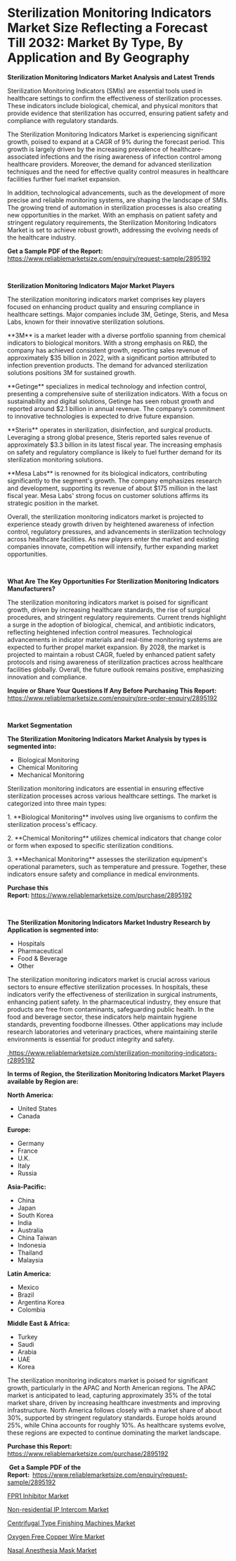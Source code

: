 <p><h1>Sterilization Monitoring Indicators Market Size Reflecting a Forecast Till 2032: Market By Type, By Application and By Geography</h1></p><p><strong>Sterilization Monitoring Indicators Market Analysis and Latest Trends</strong></p>
<p><p>Sterilization Monitoring Indicators (SMIs) are essential tools used in healthcare settings to confirm the effectiveness of sterilization processes. These indicators include biological, chemical, and physical monitors that provide evidence that sterilization has occurred, ensuring patient safety and compliance with regulatory standards.</p><p>The Sterilization Monitoring Indicators Market is experiencing significant growth, poised to expand at a CAGR of 9% during the forecast period. This growth is largely driven by the increasing prevalence of healthcare-associated infections and the rising awareness of infection control among healthcare providers. Moreover, the demand for advanced sterilization techniques and the need for effective quality control measures in healthcare facilities further fuel market expansion. </p><p>In addition, technological advancements, such as the development of more precise and reliable monitoring systems, are shaping the landscape of SMIs. The growing trend of automation in sterilization processes is also creating new opportunities in the market. With an emphasis on patient safety and stringent regulatory requirements, the Sterilization Monitoring Indicators Market is set to achieve robust growth, addressing the evolving needs of the healthcare industry.</p></p>
<p><strong>Get a Sample PDF of the Report:&nbsp;</strong> <a href="https://www.reliablemarketsize.com/enquiry/request-sample/2895192?utm_campaign=1943&utm_medium=2&utm_source=Github&utm_content=ia&utm_term=15032025&utm_id=sterilization-monitoring-indicators">https://www.reliablemarketsize.com/enquiry/request-sample/2895192</a></p>
<p>&nbsp;</p>
<p><strong>Sterilization Monitoring Indicators Major Market Players</strong></p>
<p><p>The sterilization monitoring indicators market comprises key players focused on enhancing product quality and ensuring compliance in healthcare settings. Major companies include 3M, Getinge, Steris, and Mesa Labs, known for their innovative sterilization solutions.</p><p>**3M** is a market leader with a diverse portfolio spanning from chemical indicators to biological monitors. With a strong emphasis on R&D, the company has achieved consistent growth, reporting sales revenue of approximately $35 billion in 2022, with a significant portion attributed to infection prevention products. The demand for advanced sterilization solutions positions 3M for sustained growth.</p><p>**Getinge** specializes in medical technology and infection control, presenting a comprehensive suite of sterilization indicators. With a focus on sustainability and digital solutions, Getinge has seen robust growth and reported around $2.1 billion in annual revenue. The company’s commitment to innovative technologies is expected to drive future expansion.</p><p>**Steris** operates in sterilization, disinfection, and surgical products. Leveraging a strong global presence, Steris reported sales revenue of approximately $3.3 billion in its latest fiscal year. The increasing emphasis on safety and regulatory compliance is likely to fuel further demand for its sterilization monitoring solutions.</p><p>**Mesa Labs** is renowned for its biological indicators, contributing significantly to the segment's growth. The company emphasizes research and development, supporting its revenue of about $175 million in the last fiscal year. Mesa Labs' strong focus on customer solutions affirms its strategic position in the market.</p><p>Overall, the sterilization monitoring indicators market is projected to experience steady growth driven by heightened awareness of infection control, regulatory pressures, and advancements in sterilization technology across healthcare facilities. As new players enter the market and existing companies innovate, competition will intensify, further expanding market opportunities.</p></p>
<p>&nbsp;</p>
<p><strong>What Are The Key Opportunities For Sterilization Monitoring Indicators Manufacturers?</strong></p>
<p><p>The sterilization monitoring indicators market is poised for significant growth, driven by increasing healthcare standards, the rise of surgical procedures, and stringent regulatory requirements. Current trends highlight a surge in the adoption of biological, chemical, and antibiotic indicators, reflecting heightened infection control measures. Technological advancements in indicator materials and real-time monitoring systems are expected to further propel market expansion. By 2028, the market is projected to maintain a robust CAGR, fueled by enhanced patient safety protocols and rising awareness of sterilization practices across healthcare facilities globally. Overall, the future outlook remains positive, emphasizing innovation and compliance.</p></p>
<p><strong>Inquire or Share Your Questions If Any Before Purchasing This Report:</strong> <a href="https://www.reliablemarketsize.com/enquiry/pre-order-enquiry/2895192?utm_campaign=1943&utm_medium=2&utm_source=Github&utm_content=ia&utm_term=15032025&utm_id=sterilization-monitoring-indicators">https://www.reliablemarketsize.com/enquiry/pre-order-enquiry/2895192</a></p>
<p>&nbsp;</p>
<p><strong>Market Segmentation</strong></p>
<p><strong>The Sterilization Monitoring Indicators Market Analysis by types is segmented into:</strong></p>
<p><ul><li>Biological Monitoring</li><li>Chemical Monitoring</li><li>Mechanical Monitoring</li></ul></p>
<p><p>Sterilization monitoring indicators are essential in ensuring effective sterilization processes across various healthcare settings. The market is categorized into three main types: </p><p>1. **Biological Monitoring** involves using live organisms to confirm the sterilization process's efficacy.</p><p>2. **Chemical Monitoring** utilizes chemical indicators that change color or form when exposed to specific sterilization conditions.</p><p>3. **Mechanical Monitoring** assesses the sterilization equipment's operational parameters, such as temperature and pressure. Together, these indicators ensure safety and compliance in medical environments.</p></p>
<p><strong>Purchase this Report:&nbsp;</strong><a href="https://www.reliablemarketsize.com/purchase/2895192?utm_campaign=1943&utm_medium=2&utm_source=Github&utm_content=ia&utm_term=15032025&utm_id=sterilization-monitoring-indicators">https://www.reliablemarketsize.com/purchase/2895192</a></p>
<p>&nbsp;</p>
<p><strong>The Sterilization Monitoring Indicators Market Industry Research by Application is segmented into:</strong></p>
<p><ul><li>Hospitals</li><li>Pharmaceutical</li><li>Food & Beverage</li><li>Other</li></ul></p>
<p><p>The sterilization monitoring indicators market is crucial across various sectors to ensure effective sterilization processes. In hospitals, these indicators verify the effectiveness of sterilization in surgical instruments, enhancing patient safety. In the pharmaceutical industry, they ensure that products are free from contaminants, safeguarding public health. In the food and beverage sector, these indicators help maintain hygiene standards, preventing foodborne illnesses. Other applications may include research laboratories and veterinary practices, where maintaining sterile environments is essential for product integrity and safety.</p></p>
<p><a href="https://www.reliablemarketsize.com/sterilization-monitoring-indicators-r2895192?utm_campaign=1943&utm_medium=2&utm_source=Github&utm_content=ia&utm_term=15032025&utm_id=sterilization-monitoring-indicators">&nbsp;https://www.reliablemarketsize.com/sterilization-monitoring-indicators-r2895192</a></p>
<p><strong>In terms of Region, the Sterilization Monitoring Indicators Market Players available by Region are:</strong></p>
<p>
    <p> <strong> North America: </strong>
        <ul>
            <li>United States</li>
            <li>Canada</li>
        </ul>
        </p> 
    <p> <strong> Europe: </strong>
        <ul>
            <li>Germany</li>
            <li>France</li>
            <li>U.K.</li>
            <li>Italy</li>
            <li>Russia</li>
        </ul>
        </p> 
    <p> <strong> Asia-Pacific: </strong>
        <ul>
            <li>China</li>
            <li>Japan</li>
            <li>South Korea</li>
            <li>India</li>
            <li>Australia</li>
            <li>China Taiwan</li>
            <li>Indonesia</li>
            <li>Thailand</li>
            <li>Malaysia</li>
        </ul>
        </p> 
    <p> <strong> Latin America: </strong>
        <ul>
            <li>Mexico</li>
            <li>Brazil</li>
            <li>Argentina Korea</li>
            <li>Colombia</li>
        </ul>
        </p> 
    <p> <strong> Middle East & Africa: </strong>
        <ul>
            <li>Turkey</li>
            <li>Saudi</li>
            <li>Arabia</li>
            <li>UAE</li>
            <li>Korea</li>
        </ul>
    </p>
    </p>
<p><p>The sterilization monitoring indicators market is poised for significant growth, particularly in the APAC and North American regions. The APAC market is anticipated to lead, capturing approximately 35% of the total market share, driven by increasing healthcare investments and improving infrastructure. North America follows closely with a market share of about 30%, supported by stringent regulatory standards. Europe holds around 25%, while China accounts for roughly 10%. As healthcare systems evolve, these regions are expected to continue dominating the market landscape.</p></p>
<p><strong>Purchase this Report: </strong><a href="https://www.reliablemarketsize.com/purchase/2895192?utm_campaign=1943&utm_medium=2&utm_source=Github&utm_content=ia&utm_term=15032025&utm_id=sterilization-monitoring-indicators">https://www.reliablemarketsize.com/purchase/2895192</a></p>
<p>&nbsp;<strong>Get a Sample PDF of the Report:&nbsp;&nbsp;</strong><a href="https://www.reliablemarketsize.com/enquiry/request-sample/2895192?utm_campaign=1943&utm_medium=2&utm_source=Github&utm_content=ia&utm_term=15032025&utm_id=sterilization-monitoring-indicators">https://www.reliablemarketsize.com/enquiry/request-sample/2895192</a></p>
<p><strong></strong></p>
<p><p><a href="https://github.com/amourdeeks8j/Market-Research-Report-List-1/blob/main/fpr1-inhibitor-market.md?utm_campaign=1943&utm_medium=2&utm_source=Github&utm_content=ia&utm_term=15032025&utm_id=sterilization-monitoring-indicators">FPR1 Inhibitor Market</a></p><p><a href="https://github.com/shongranch73/Market-Research-Report-List-1/blob/main/non-residential-ip-intercom-market.md?utm_campaign=1943&utm_medium=2&utm_source=Github&utm_content=ia&utm_term=15032025&utm_id=sterilization-monitoring-indicators">Non-residential IP Intercom Market</a></p><p><a href="https://github.com/sakourkishev/Market-Research-Report-List-1/blob/main/centrifugal-type-finishing-machines-market.md?utm_campaign=1943&utm_medium=2&utm_source=Github&utm_content=ia&utm_term=15032025&utm_id=sterilization-monitoring-indicators">Centrifugal Type Finishing Machines Market</a></p><p><a href="https://github.com/stvnpukaj10/Market-Research-Report-List-1/blob/main/oxygen-free-copper-wire-market.md?utm_campaign=1943&utm_medium=2&utm_source=Github&utm_content=ia&utm_term=15032025&utm_id=sterilization-monitoring-indicators">Oxygen Free Copper Wire Market</a></p><p><a href="https://github.com/bordzjisela/Market-Research-Report-List-1/blob/main/nasal-anesthesia-mask-market.md?utm_campaign=1943&utm_medium=2&utm_source=Github&utm_content=ia&utm_term=15032025&utm_id=sterilization-monitoring-indicators">Nasal Anesthesia Mask Market</a></p></p>